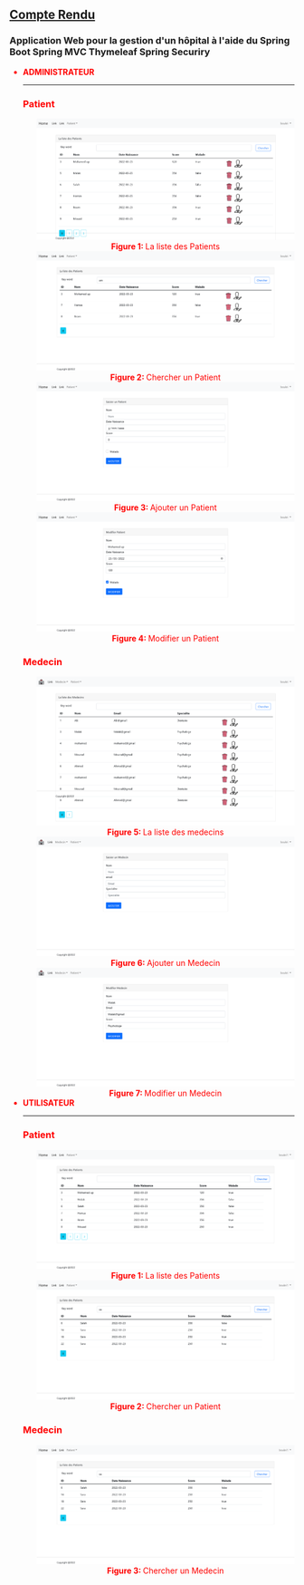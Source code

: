 <h2><u>Compte Rendu</u></h2>
<h3>Application Web pour la gestion d'un hôpital à l'aide du  Spring Boot Spring MVC Thymeleaf Spring Securiry  </h3>


<ul>
<li style="color: red"><strong>ADMINISTRATEUR</strong>
    <hr>
<h3>Patient</h3>
    <ol> <img src="src/main/resources/static/img/home_admin.png"></ol>
    <ol style="text-align: center"><strong style="color: red">Figure 1: </strong> La liste des Patients</ol>
    <ol> <img src="src/main/resources/static/img/admin-search.png"></ol>
    <ol style="text-align: center"><strong style="color: red">Figure 2: </strong>Chercher un Patient</ol>
    <ol> <img src="src/main/resources/static/img/new-patient.png"></ol>
    <ol style="text-align: center"><strong style="color: red">Figure 3: </strong>Ajouter un Patient</ol>
     <ol> <img src="src/main/resources/static/img/edit-patient.png"></ol>
    <ol style="text-align: center"><strong style="color: red">Figure 4: </strong>Modifier un Patient</ol>
<h3>Medecin</h3>
<ol> <img src="src/main/resources/static/img/liste-medecin.png"></ol>
    <ol style="text-align: center"><strong style="color: red">Figure 5: </strong>La liste des medecins</ol>
<ol> <img src="src/main/resources/static/img/new-medecin.png"></ol>
    <ol style="text-align: center"><strong style="color: red">Figure 6: </strong>Ajouter un Medecin</ol>
<ol> <img src="src/main/resources/static/img/edit-medecin.png"></ol>
    <ol style="text-align: center"><strong style="color: red">Figure 7: </strong>Modifier un Medecin</ol>
</li>
<li style="color: red"><strong>UTILISATEUR</strong>
    <hr>
<h3>Patient</h3>
     <ol> <img src="src/main/resources/static/img/home-user.png"></ol>
     <ol style="text-align: center"><strong style="color: red">Figure 1: </strong> La liste des Patients</ol>
     <ol> <img src="src/main/resources/static/img/search-user.png"></ol>
        <ol style="text-align: center"><strong style="color: red">Figure 2: </strong> Chercher un Patient</ol>
<h3>Medecin</h3>
    <ol> <img src="src/main/resources/static/img/search-user.png"></ol>
    <ol style="text-align: center"><strong style="color: red">Figure 3: </strong> Chercher un Medecin</ol>
</li>


</ul>

